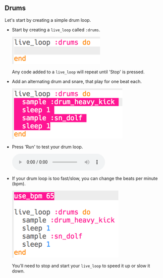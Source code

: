## Drums

Let's start by creating a simple drum loop.

+ Start by creating a `live_loop` called `:drums`.
    
    ![צילום מסך](images/dj-drums-loop.png)
    
    Any code added to a `live_loop` will repeat until 'Stop' is pressed.

+ Add an alternating drum and snare, that play for one beat each.
    
    ![צילום מסך](images/dj-drums.png)

+ Press 'Run' to test your drum loop.
    
    <div id="audio-preview" class="pdf-hidden">
      <audio controls preload> <source src="resources/drums.mp3" type="audio/mpeg"> Your browser does not support the <code>audio</code> element. </audio>
    </div>
+ If your drum loop is too fast/slow, you can change the beats per minute (bpm).
    
    ![צילום מסך](images/dj-bpm.png)
    
    You'll need to stop and start your `live_loop` to speed it up or slow it down.
